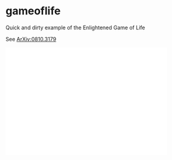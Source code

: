# gameoflife
Quick and dirty example of the Enlightened Game of Life

See [ArXiv:0810.3179](https://arxiv.org/abs/0810.3179)

![example](./EGOL.png)
